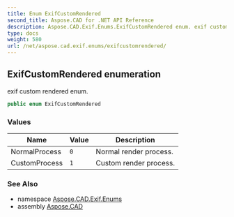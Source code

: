 ```yaml
---
title: Enum ExifCustomRendered
second_title: Aspose.CAD for .NET API Reference
description: Aspose.CAD.Exif.Enums.ExifCustomRendered enum. exif custom rendered enum
type: docs
weight: 580
url: /net/aspose.cad.exif.enums/exifcustomrendered/
---
```

## ExifCustomRendered enumeration

exif custom rendered enum.

```csharp
public enum ExifCustomRendered
```

### Values

| Name | Value | Description |
| --- | --- | --- |
| NormalProcess | `0` | Normal render process. |
| CustomProcess | `1` | Custom render process. |

### See Also

* namespace [Aspose.CAD.Exif.Enums](../../aspose.cad.exif.enums/)
* assembly [Aspose.CAD](../../)


